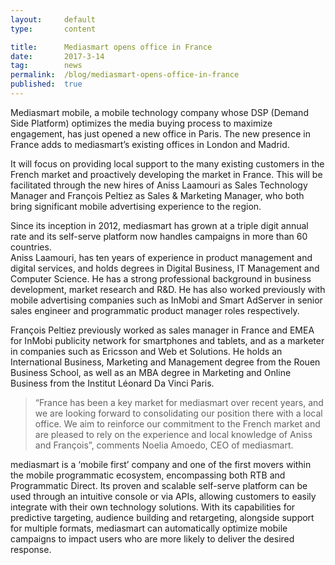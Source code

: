 ```yaml
---
layout:     default
type:       content

title:      Mediasmart opens office in France
date:       2017-3-14
tag:        news
permalink:  /blog/mediasmart-opens-office-in-france
published:  true
---
```

Mediasmart mobile, a mobile technology company whose DSP (Demand Side Platform) optimizes the media buying process to maximize engagement, has just opened a new office in Paris. The new presence in France adds to mediasmart’s existing offices in London and Madrid.

It will focus on providing local support to the many existing customers in the French market and proactively developing the market in France. This will be facilitated through the new hires of Aniss Laamouri as Sales Technology Manager and François Peltiez as Sales & Marketing Manager, who both bring significant mobile advertising experience to the region.

Since its inception in 2012, mediasmart has grown at a triple digit annual rate and its self-serve platform now handles campaigns in more than 60 countries.  
Aniss Laamouri, has ten years of experience in product management and digital services, and holds degrees in Digital Business, IT Management and Computer Science. He has a strong professional background in business development, market research and R&D. He has also worked previously with mobile advertising companies such as InMobi and Smart AdServer in senior sales engineer and programmatic product manager roles respectively.

François Peltiez previously worked as sales manager in France and EMEA for InMobi publicity network for smartphones and tablets, and as a marketer in companies such as Ericsson and Web et Solutions. He holds an International Business, Marketing and Management degree from the Rouen Business School, as well as an MBA degree in Marketing and Online Business from the Institut Léonard Da Vinci Paris.

> “France has been a key market for mediasmart over recent years, and we are looking forward to consolidating our position there with a local office. We aim to reinforce our commitment to the French market and are pleased to rely on the experience and local knowledge of Aniss and François”, comments Noelia Amoedo, CEO of mediasmart.

mediasmart is a ‘mobile first’ company and one of the first movers within the mobile programmatic ecosystem, encompassing both RTB and Programmatic Direct. Its proven and scalable self-serve platform can be used through an intuitive console or via APIs, allowing customers to easily integrate with their own technology solutions. With its capabilities for predictive targeting, audience building and retargeting, alongside support for multiple formats, mediasmart can automatically optimize mobile campaigns to impact users who are more likely to deliver the desired response.
